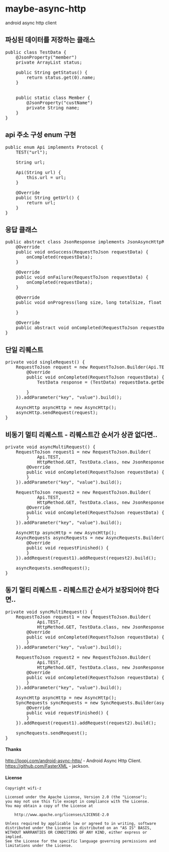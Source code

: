# maybe-async-http
android async http client

## 파싱된 데이터를 저장하는 클래스
<pre>
public class TestData {
    @JsonProperty("member")
    private ArrayList<Member> status;

    public String getStatus() {
        return status.get(0).name;
    }


    public static class Member {
        @JsonProperty("custName")
        private String name;
    }
}
</pre>

## api 주소 구성 enum 구현
<pre>
public enum Api implements Protocol {
    TEST("url");

    String url;

    Api(String url) {
        this.url = url;
    }

    @Override
    public String getUrl() {
        return url;
    }
}
</pre>

## 응답 클래스 
<pre>
public abstract class JsonResponse implements JsonAsyncHttpResponse {
    @Override
    public void onSuccess(RequestToJson requestData) {
        onCompleted(requestData);
    }

    @Override
    public void onFailure(RequestToJson requestData) {
        onCompleted(requestData);
    }

    @Override
    public void onProgress(long size, long totalSize, float percent) {

    }

    @Override
    public abstract void onCompleted(RequestToJson requestData);
}
</pre>

## 단일 리퀘스트
<pre>
private void singleRequest() {
    RequestToJson request = new RequestToJson.Builder(Api.TEST, HttpMethod.GET, TestData.class, new JsonResponse() {
        @Override
        public void onCompleted(RequestToJson requestData) {
            TestData response = (TestData) requestData.getDeserializeObject();
      
        }
    }).addParameter("key", "value").build();

    AsyncHttp asyncHttp = new AsyncHttp();
    asyncHttp.sendRequest(request);
}
</pre>

## 비동기 멀티 리퀘스트 - 리퀘스트간 순서가 상관 없다면..
<pre>
private void asyncMultiRequest() {
    RequestToJson request1 = new RequestToJson.Builder(
            Api.TEST,
            HttpMethod.GET, TestData.class, new JsonResponse() {
        @Override
        public void onCompleted(RequestToJson requestData) {
        }
    }).addParameter("key", "value").build();

    RequestToJson request2 = new RequestToJson.Builder(
            Api.TEST,
            HttpMethod.GET, TestData.class, new JsonResponse() {
        @Override
        public void onCompleted(RequestToJson requestData) {
        }
    }).addParameter("key", "value").build();

    AsyncHttp asyncHttp = new AsyncHttp();
    AsyncRequests asyncRequests = new AsyncRequests.Builder(asyncHttp, new RequestsResponse() {
        @Override
        public void requestFinished() {
        }
    }).addRequest(request1).addRequest(request2).build();

    asyncRequests.sendRequest();
}
</pre>

## 동기 멀티 리퀘스트 - 리퀘스트간 순서가 보장되어야 한다면..
<pre>
private void syncMultiRequest() {
    RequestToJson request1 = new RequestToJson.Builder(
            Api.TEST,
            HttpMethod.GET, TestData.class, new JsonResponse() {
        @Override
        public void onCompleted(RequestToJson requestData) {
        }
    }).addParameter("key", "value").build();

    RequestToJson request2 = new RequestToJson.Builder(
            Api.TEST,
            HttpMethod.GET, TestData.class, new JsonResponse() {
        @Override
        public void onCompleted(RequestToJson requestData) {
        }
    }).addParameter("key", "value").build();

    AsyncHttp asyncHttp = new AsyncHttp();
    SyncRequests syncRequests = new SyncRequests.Builder(asyncHttp, new RequestsResponse() {
        @Override
        public void requestFinished() {
        }
    }).addRequest(request1).addRequest(request2).build();

    syncRequests.sendRequest();
}
</pre>

#### Thanks
http://loopj.com/android-async-http/ - Android Async Http Client.  
https://github.com/FasterXML - jackson.  

#### License

    Copyright wifi-z

    Licensed under the Apache License, Version 2.0 (the "License");
    you may not use this file except in compliance with the License.
    You may obtain a copy of the License at

        http://www.apache.org/licenses/LICENSE-2.0

    Unless required by applicable law or agreed to in writing, software
    distributed under the License is distributed on an "AS IS" BASIS,
    WITHOUT WARRANTIES OR CONDITIONS OF ANY KIND, either express or implied.
    See the License for the specific language governing permissions and
    limitations under the License.

